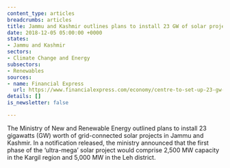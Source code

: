```yaml
---
content_type: articles
breadcrumbs: articles
title: Jammu and Kashmir outlines plans to install 23 GW of solar projects
date: 2018-12-05 05:00:00 +0000
states:
- Jammu and Kashmir
sectors:
- Climate Change and Energy
subsectors:
- Renewables
sources:
- name: Financial Express
  url: https://www.financialexpress.com/economy/centre-to-set-up-23-gw-solar-plants-in-leh-kargil/1400042/
details: []
is_newsletter: false

---
```

The Ministry of New and Renewable Energy outlined plans to install 23 gigawatts (GW) worth of grid-connected solar projects in Jammu and Kashmir. In a notification released, the ministry announced that the first phase of the ‘ultra-mega’ solar project would comprise 2,500 MW capacity in the Kargil region and 5,000 MW in the Leh district.
